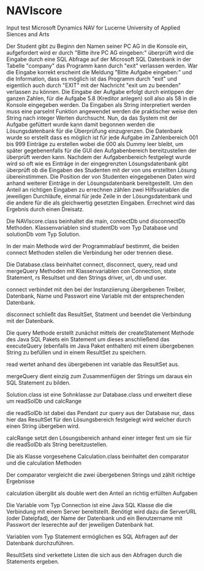 # NAVIscore
Input test Microsoft Dynamics NAV for Lucerne University of Applied Siences and Arts

Der Student gibt zu Beginn den Namen seiner PC AG in die Konsole ein,
aufgefordert wird er durch "Bitte ihre PC AG eingeben:" überprüft wird die
Eingabe durch eine SQL Abfrage auf der Microsoft SQL Datenbank in der Tabelle
"company" das Programm kann durch "exit" verlassen werden.
War die Eingabe korrekt erscheint die Meldung "Bitte Aufgabe eingeben:"
und die Information, dass es möglich ist das Programm durch "exit" 
und eigentlich auch durch "EXIT" mit der Nachricht "exit um zu beenden" verlassen zu können.
Die Eingabe der Aufgabe erfolgt durch eintippen der ganzen Zahlen, für die Aufgabe
5.8 (Kreditor anlegen) soll also als 58 in die Konsole eingegeben werden.
Da Eingaben als String interpretiert werden muss eine parseInt Funktion angewendet werden
die praktischer weise den String nach integer Werten durchsucht.
Nun, da das System mit der Aufgabe gefüttert wurde kann damit begonnen werden
die Lösungsdatenbank für die Überprüfung einzugrenzen. Die Datenbank wurde so erstellt
dass es möglich ist für jede Aufgabe im Zahlenbereich 001 bis 999 Einträge zu erstellen
wobei die 000 als Dummy leer bleibt, um später gegebenenfalls für die GUI den Aufgabenbereich
bereitzustellen der überprüft werden kann. Nachdem der Aufgabenbereich festgelegt wurde
wird so oft wie es Einträge in der eingegrenzten Lösungsdatenbank gibt überprüft
ob die Eingaben des Studenten mit der von uns erstellten Lösung übereinstimmen.
Die Position der von Studenten eingegebenen Daten wird anhand weiterer Einträge in der
Lösungsdatenbank bereitgestellt. Um den Anteil an richtigen Eingaben zu errechnen
zählen zwei Hilfsvariablen die jeweiligen Durchläufe, einmal für jede Zeile in
der Lösungsdatenbank und die andere für die als gleichwertig gesetzten Eingaben.
Errechnet wird das Ergebnis durch einen Dreisatz.

Die NAVIscore.class beinhaltet die main, connectDb und disconnectDb Methoden.
Klassenvariablen sind studentDb vom Typ Database und solutionDb vom Typ Solution.

In der main Methode wird der Programmablauf bestimmt, die beiden connect Methoden
stellen die Verbindung her oder trennen diese.

Die Database.class beinhaltet connect, disconnect, query, read und mergeQuery Methoden
mit Klassenvariablen con Connection, state Statement, rs Resultset und den Strings
driver, url, db und user.

connect verbindet mit den bei der Instanziierung übergebenen Treiber, 
Datenbank, Name und Passwort eine Variable mit der entsprechenden Datenbank.

disconnect schließt das ResultSet, Statment und beendet die Verbindung mit der Datenbank.

Die query Methode erstellt zunächst mittels der createStatement Methode des Java SQL Pakets
ein Statement um dieses anschließend das executeQuery (ebenfalls im Java Paket enthalten)
mit einem übergebenen String zu befüllen und in einem ResultSet zu speichern.

read wertet anhand des übergebenen int variable das ResultSet aus.

mergeQuery dient einzig zum Zusammenfügen der Strings um daraus ein SQL Statement zu bilden.

Solution.class ist eine Sohnklasse zur Database.class und erweitert diese um readSolDb und 
calcRange

die readSolDb ist dabei das Pendant zur query aus der Database nur, dass hier das ResultSet
für den Lösungsbereich festgelegt wird welcher durch einen String übergeben wird.

calcRange setzt den Lösungsbereich anhand einer integer fest um sie für die readSolDb
als String bereitzustellen.

Die als Klasse vorgesehene Calculation.class beinhaltet den comparator und die calculation
Methoden

Der comparator vergleicht die zwei übergebenen Strings und zählt richtige Ergebnisse

calculation übergibt als double wert den Anteil an richtig erfüllten Aufgaben

Die Variable vom Typ Connection ist eine Java SQL Klasse die die Verbindung mit einem Server
bereitstellt. Benötigt wird dazu die ServerURL (oder Dateipfad), der Name der Datenbank und 
ein Benutzername mit Passwort der leserechte auf der jeweiligen Datenbank hat.

Variablen vom Typ Statement ermöglichen es SQL Abfragen auf der Datenbank durchzuführen.

ResultSets sind verkettete Listen die sich aus den Abfragen durch die Statements ergeben.

